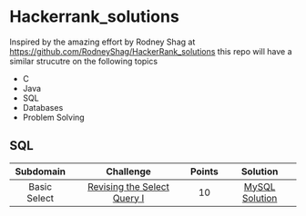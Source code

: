 # Hackerrank_solutions

Inspired by the amazing effort by Rodney Shag at https://github.com/RodneyShag/HackerRank_solutions this repo will have a similar strucutre on the following topics

* C
* Java
* SQL
* Databases
* Problem Solving

## SQL
|      Subdomain      |                                                           Challenge                                                          | Points |                                                                           Solution                                                                          |
|:-------------------:|:----------------------------------------------------------------------------------------------------------------------------:|:------:|:-----------------------------------------------------------------------------------------------------------------------------------------------------------:|
|     Basic Select    | [Revising the Select Query I](https://www.hackerrank.com/challenges/revising-the-select-query)                               |   10   | [MySQL Solution](https://github.com/RodneyShag/HackerRank_solutions/blob/master/SQL/Basic%20Select/Revising%20the%20Select%20Query%20I.sql)               |
